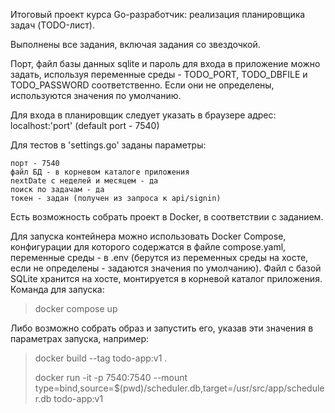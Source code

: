 Итоговый проект курса Go-разработчик: реализация планировщика задач (TODO-лист).

Выполнены все задания, включая задания со звездочкой.

Порт, файл базы данных sqlite и пароль для входа в приложение можно задать, используя переменные среды - TODO_PORT, TODO_DBFILE и TODO_PASSWORD соответственно. Если они не определены, используются значения по умолчанию.

Для входа в планировщик следует указать в браузере адрес: localhost:'port' (default port - 7540)

Для тестов в 'settings.go' заданы параметры:

    порт - 7540
    файл БД - в корневом каталоге приложения
    nextDate с неделей и месяцем - да
    поиск по задачам - да
    токен - задан (получен из запроса к api/signin)

Есть возможность собрать проект в Docker, в соответствии с заданием.

Для запуска контейнера можно использовать Docker Compose, конфигурации для которого содержатся в файле compose.yaml, переменные среды - в .env (берутся из переменных среды на хосте, если не определены - задаются значения по умолчанию). Файл с базой SQLite хранится на хосте, монтируется в корневой каталог приложения. 
Команда для запуска:

> docker compose up

Либо возможно собрать образ и запустить его, указав эти значения в параметрах запуска, например:

> docker build --tag todo-app:v1 .
>
> docker run -it -p 7540:7540 --mount type=bind,source=$(pwd)/scheduler.db,target=/usr/src/app/scheduler.db todo-app:v1
